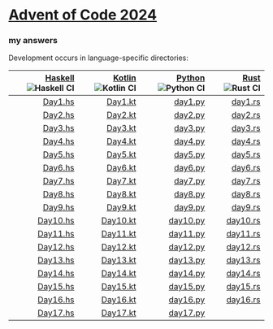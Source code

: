 # [Advent of Code 2024](https://adventofcode.com/2024)
### my answers

Development occurs in language-specific directories:

|[Haskell](hs) ![Haskell CI](https://github.com/ephemient/aoc2024/workflows/Haskell%20CI/badge.svg)|[Kotlin](kt) ![Kotlin CI](https://github.com/ephemient/aoc2024/workflows/Kotlin%20CI/badge.svg)|[Python](py) ![Python CI](https://github.com/ephemient/aoc2024/workflows/Python%20CI/badge.svg)|[Rust](rs) ![Rust CI](https://github.com/ephemient/aoc2024/workflows/Rust%20CI/badge.svg)|
|--:|--:|--:|--:|
|[Day1.hs](hs/src/Day1.hs)|[Day1.kt](kt/aoc2024-lib/src/commonMain/kotlin/com/github/ephemient/aoc2024/Day1.kt)|[day1.py](py/aoc2024/day1.py)|[day1.rs](rs/src/day1.rs)|
|[Day2.hs](hs/src/Day2.hs)|[Day2.kt](kt/aoc2024-lib/src/commonMain/kotlin/com/github/ephemient/aoc2024/Day2.kt)|[day2.py](py/aoc2024/day2.py)|[day2.rs](rs/src/day2.rs)|
|[Day3.hs](hs/src/Day3.hs)|[Day3.kt](kt/aoc2024-lib/src/commonMain/kotlin/com/github/ephemient/aoc2024/Day3.kt)|[day3.py](py/aoc2024/day3.py)|[day3.rs](rs/src/day3.rs)|
|[Day4.hs](hs/src/Day4.hs)|[Day4.kt](kt/aoc2024-lib/src/commonMain/kotlin/com/github/ephemient/aoc2024/Day4.kt)|[day4.py](py/aoc2024/day4.py)|[day4.rs](rs/src/day4.rs)|
|[Day5.hs](hs/src/Day5.hs)|[Day5.kt](kt/aoc2024-lib/src/commonMain/kotlin/com/github/ephemient/aoc2024/Day5.kt)|[day5.py](py/aoc2024/day5.py)|[day5.rs](rs/src/day5.rs)|
|[Day6.hs](hs/src/Day6.hs)|[Day6.kt](kt/aoc2024-lib/src/commonMain/kotlin/com/github/ephemient/aoc2024/Day6.kt)|[day6.py](py/aoc2024/day6.py)|[day6.rs](rs/src/day6.rs)|
|[Day7.hs](hs/src/Day7.hs)|[Day7.kt](kt/aoc2024-lib/src/commonMain/kotlin/com/github/ephemient/aoc2024/Day7.kt)|[day7.py](py/aoc2024/day7.py)|[day7.rs](rs/src/day7.rs)|
|[Day8.hs](hs/src/Day8.hs)|[Day8.kt](kt/aoc2024-lib/src/commonMain/kotlin/com/github/ephemient/aoc2024/Day8.kt)|[day8.py](py/aoc2024/day8.py)|[day8.rs](rs/src/day8.rs)|
|[Day9.hs](hs/src/Day9.hs)|[Day9.kt](kt/aoc2024-lib/src/commonMain/kotlin/com/github/ephemient/aoc2024/Day9.kt)|[day9.py](py/aoc2024/day9.py)|[day9.rs](rs/src/day9.rs)|
|[Day10.hs](hs/src/Day10.hs)|[Day10.kt](kt/aoc2024-lib/src/commonMain/kotlin/com/github/ephemient/aoc2024/Day10.kt)|[day10.py](py/aoc2024/day10.py)|[day10.rs](rs/src/day10.rs)|
|[Day11.hs](hs/src/Day11.hs)|[Day11.kt](kt/aoc2024-lib/src/commonMain/kotlin/com/github/ephemient/aoc2024/Day11.kt)|[day11.py](py/aoc2024/day11.py)|[day11.rs](rs/src/day11.rs)|
|[Day12.hs](hs/src/Day12.hs)|[Day12.kt](kt/aoc2024-lib/src/commonMain/kotlin/com/github/ephemient/aoc2024/Day12.kt)|[day12.py](py/aoc2024/day12.py)|[day12.rs](rs/src/day12.rs)|
|[Day13.hs](hs/src/Day13.hs)|[Day13.kt](kt/aoc2024-lib/src/commonMain/kotlin/com/github/ephemient/aoc2024/Day13.kt)|[day13.py](py/aoc2024/day13.py)|[day13.rs](rs/src/day13.rs)|
|[Day14.hs](hs/src/Day14.hs)|[Day14.kt](kt/aoc2024-lib/src/commonMain/kotlin/com/github/ephemient/aoc2024/Day14.kt)|[day14.py](py/aoc2024/day14.py)|[day14.rs](rs/src/day14.rs)|
|[Day15.hs](hs/src/Day15.hs)|[Day15.kt](kt/aoc2024-lib/src/commonMain/kotlin/com/github/ephemient/aoc2024/Day15.kt)|[day15.py](py/aoc2024/day15.py)|[day15.rs](rs/src/day15.rs)|
|[Day16.hs](hs/src/Day16.hs)|[Day16.kt](kt/aoc2024-lib/src/commonMain/kotlin/com/github/ephemient/aoc2024/Day16.kt)|[day16.py](py/aoc2024/day16.py)|[day16.rs](rs/src/day16.rs)|
|[Day17.hs](hs/src/Day17.hs)|[Day17.kt](kt/aoc2024-lib/src/commonMain/kotlin/com/github/ephemient/aoc2024/Day17.kt)|[day17.py](py/aoc2024/day17.py)||
